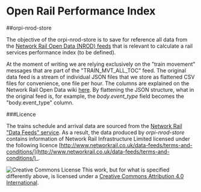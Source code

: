 Open Rail Performance Index
===========================

##orpi-nrod-store

The objective of the orpi-nrod-store is to save for reference all data from the [Network Rail Open Data (NROD) feeds](http://www.networkrail.co.uk/data-feeds/) that is relevant to calculate a rail services performance index (to be defined).

At the moment of writing we are relying exclusively on the "train movement" messages that are part of the "TRAIN_MVT_ALL_TOC" feed. The original data feed is a stream of individual JSON files that we store as flattened CSV files for convenience, one file per hour. The columns are explained on the Network Rail Open Data wiki [here](http://nrodwiki.rockshore.net/index.php/Train_Movement). By flattening the JSON structure, what in the original feed is, for example, the *body.event_type* field becomes the "body.event_type" column.

###Licence

The trains schedule and arrival data are sourced from the [Network Rail "Data Feeds" service](https://datafeeds.networkrail.co.uk). As a result, the data produced by *orpi-nrod-store* contains information of Network Rail Infrastructure Limited licensed under the following licence [http://www.networkrail.co.uk/data-feeds/terms-and-conditions/](http://www.networkrail.co.uk/data-feeds/terms-and-conditions/)_.

![Creative Commons License](http://i.creativecommons.org/l/by/4.0/88x31.png "Creative Commons License") This work, but for what is specified differently above, is licensed under a [Creative Commons Attribution 4.0 International](https://creativecommons.org/licenses/by/4.0/). 